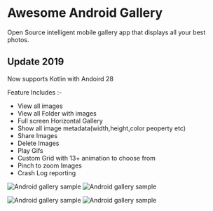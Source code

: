 # Awesome Android Gallery
Open Source intelligent mobile gallery app that displays all your best photos.


## Update 2019

Now supports Kotlin with Andoird 28


Feature Includes :- 

- View all images
- View all Folder with images
- Full screen Horizontal Gallery
- Show all image metadata(width,height,color peoperty etc)
- Share Images
- Delete Images
- Play Gifs
- Custom Grid with 13+ animation to choose from
- Pinch to zoom Images
- Crash Log reporting

 ![Android gallery sample](https://github.com/hiteshsahu/AwesomeAndroid-Gallery/blob/master/Art/gallery_view.png "Flawless allery")
 ![Android gallery sample](https://github.com/hiteshsahu/AwesomeAndroid-Gallery/blob/master/Art/folderView.png "FolderView")

 ![Android gallery sample](https://github.com/hiteshsahu/AwesomeAndroid-Gallery/blob/master/Art/full_screen_gallery.png "Full screen gallery")
 ![Android gallery sample](https://github.com/hiteshsahu/AwesomeAndroid-Gallery/blob/master/Art/image_info.png "Image Info")

